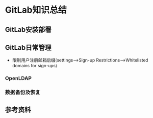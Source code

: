 # GitLab知识总结
## GitLab安装部署
## GitLab日常管理
- 限制用户注册邮箱后缀(settings-->Sign-up Restrictions-->Whitelisted domains for sign-ups)
### OpenLDAP
### 数据备份及恢复
## 参考资料
